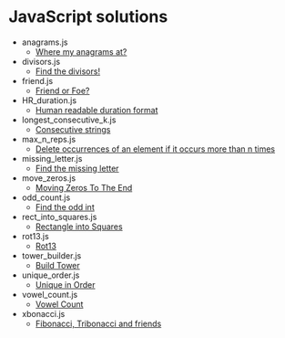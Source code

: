 # JavaScript solutions

-   anagrams.js
    -   [Where my anagrams at?](https://www.codewars.com/kata/523a86aa4230ebb5420001e1)
-   divisors.js
    -   [Find the divisors!](https://www.codewars.com/kata/544aed4c4a30184e960010f4)
-   friend.js
    -   [Friend or Foe?](https://www.codewars.com/kata/55b42574ff091733d900002f)
-   HR_duration.js
    -   [Human readable duration format](https://www.codewars.com/kata/52742f58faf5485cae000b9a)
-   longest_consecutive_k.js
    -   [Consecutive strings](https://www.codewars.com/kata/56a5d994ac971f1ac500003e)
-   max_n_reps.js
    -   [Delete occurrences of an element if it occurs more than n times](https://www.codewars.com/kata/554ca54ffa7d91b236000023)
-   missing_letter.js
    -   [Find the missing letter](https://www.codewars.com/kata/5839edaa6754d6fec10000a2)
-   move_zeros.js
    -   [Moving Zeros To The End](https://www.codewars.com/kata/52597aa56021e91c93000cb0)
-   odd_count.js
    -   [Find the odd int](https://www.codewars.com/kata/54da5a58ea159efa38000836)
-   rect_into_squares.js
    -   [Rectangle into Squares](https://www.codewars.com/kata/55466989aeecab5aac00003e)
-   rot13.js
    -   [Rot13](https://www.codewars.com/kata/530e15517bc88ac656000716)
-   tower_builder.js
    -   [Build Tower](https://www.codewars.com/kata/576757b1df89ecf5bd00073b)
-   unique_order.js
    -   [Unique in Order](https://www.codewars.com/kata/54e6533c92449cc251001667)
-   vowel_count.js
    -   [Vowel Count](https://www.codewars.com/kata/54ff3102c1bad923760001f3)
-   xbonacci.js
    -   [Fibonacci, Tribonacci and friends](https://www.codewars.com/kata/556e0fccc392c527f20000c5)
